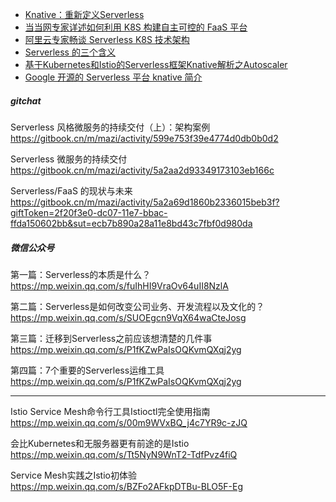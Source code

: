 * [Knative：重新定义Serverless](https://mp.weixin.qq.com/s/ZG4wawdczPLFNMIZI61ASQ)
* [当当网专家详述如何利用 K8S 构建自主可控的 FaaS 平台](https://mp.weixin.qq.com/s/5C84hsAzLxrfJCYrtXiEIg)
* [阿里云专家畅谈 Serverless K8S 技术架构](https://mp.weixin.qq.com/s/GYN3cfY0Hup7igKETrElRA)
* [Serverless 的三个含义](https://mp.weixin.qq.com/s/3DG4NumPlaiFqZBcTZaGug)
* [基于Kubernetes和Istio的Serverless框架Knative解析之Autoscaler](https://mp.weixin.qq.com/s/eDQfnI5FEuLjkcKD3h3-RA)
* [Google 开源的 Serverless 平台 knative 简介](https://mp.weixin.qq.com/s?__biz=MzIwNDIzODExOA==&mid=2650166510&idx=1&sn=33dd3ed78d4fc17e6ea1ab78a5de6d5d&chksm=8ec1c8a7b9b641b1686e6c8ac3dd721eeb49bb15839ba9ac365765cd387e32cca6ab4c8c2e69&scene=21#wechat_redirect)


##### gitchat

Serverless 风格微服务的持续交付（上）：架构案例
https://gitbook.cn/m/mazi/activity/599e753f39e4774d0db0b0d2

Serverless 微服务的持续交付
https://gitbook.cn/m/mazi/activity/5a2aa2d93349173103eb166c

Serverless/FaaS 的现状与未来
https://gitbook.cn/m/mazi/activity/5a2a69d1860b2336015beb3f?giftToken=2f20f3e0-dc07-11e7-bbac-ffda150602bb&sut=ecb7b890a28a11e8bd43c7fbf0d980da


##### 微信公众号

第一篇：Serverless的本质是什么？
https://mp.weixin.qq.com/s/fuIhHI9VraOv64uII8NzlA

第二篇：Serverless是如何改变公司业务、开发流程以及文化的？
https://mp.weixin.qq.com/s/SUOEgcn9VqX64waCteJosg

第三篇：迁移到Serverless之前应该想清楚的几件事
https://mp.weixin.qq.com/s/P1fKZwPaIsOQKvmQXqj2yg

第四篇：7个重要的Serverless运维工具
https://mp.weixin.qq.com/s/P1fKZwPaIsOQKvmQXqj2yg

---

Istio Service Mesh命令行工具Istioctl完全使用指南 https://mp.weixin.qq.com/s/00m9WVxBQ_j4c7YR9c-zJQ

会比Kubernetes和无服务器更有前途的是Istio https://mp.weixin.qq.com/s/Tt5NyN9WnT2-TdfPvz4fiQ

Service Mesh实践之Istio初体验 https://mp.weixin.qq.com/s/BZFo2AFkpDTBu-BLO5F-Eg